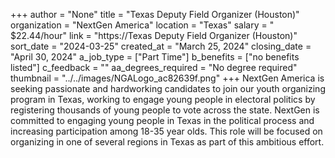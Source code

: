 +++
author = "None"
title = "Texas Deputy Field Organizer (Houston)"
organization = "NextGen America"
location = "Texas"
salary = " $22.44/hour"
link = "https://Texas Deputy Field Organizer (Houston)"
sort_date = "2024-03-25"
created_at = "March 25, 2024"
closing_date = "April 30, 2024"
a_job_type = ["Part Time"]
b_benefits = ["no benefits listed"]
c_feedback = ""
aa_degrees_required = "No degree required"
thumbnail = "../../images/NGALogo_ac82639f.png"
+++
NextGen America is seeking passionate and hardworking candidates to join our youth organizing program in Texas, working to engage young people in electoral politics by registering thousands of young people to vote across the state. NextGen is committed to engaging young people in Texas in the political process and increasing participation among 18-35 year olds. This role will be focused on organizing in one of several regions in Texas as part of this ambitious effort. 